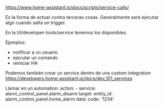 https://www.home-assistant.io/docs/scripts/service-calls/

Es la forma de actuar contra terceras cosas.
Generalmente será ejecutar algo cuando salta un trigger.

En la UI/developer-tools/service tenemos los disponibles.

Ejemplos:
 - notificar a un usuario
 - ejecutar un comando
 - reiniciar HA



Podemos también crear un service dentro de una custom integration
https://developers.home-assistant.io/docs/dev_101_services


Llamar en un automation:
  action:
    - service: alarm_control_panel.alarm_disarm
      target:
        entity_id: alarm_control_panel.home_alarm
      data:
        code: '1234'
